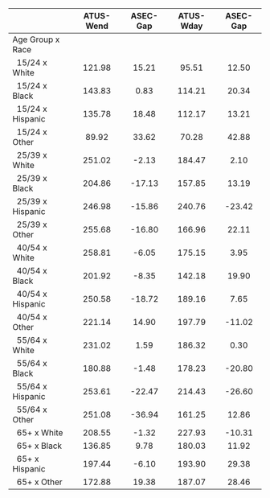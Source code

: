 
|                      |    ATUS-Wend |     ASEC-Gap |    ATUS-Wday |     ASEC-Gap |
| -------------------- | :----------: | :----------: | :----------: | :----------: |
| Age Group x Race     |              |              |              |              |
| &nbsp;&nbsp;15/24 x White |       121.98 |        15.21 |        95.51 |        12.50 |
| &nbsp;&nbsp;15/24 x Black |       143.83 |         0.83 |       114.21 |        20.34 |
| &nbsp;&nbsp;15/24 x Hispanic |       135.78 |        18.48 |       112.17 |        13.21 |
| &nbsp;&nbsp;15/24 x Other |        89.92 |        33.62 |        70.28 |        42.88 |
| &nbsp;&nbsp;25/39 x White |       251.02 |        -2.13 |       184.47 |         2.10 |
| &nbsp;&nbsp;25/39 x Black |       204.86 |       -17.13 |       157.85 |        13.19 |
| &nbsp;&nbsp;25/39 x Hispanic |       246.98 |       -15.86 |       240.76 |       -23.42 |
| &nbsp;&nbsp;25/39 x Other |       255.68 |       -16.80 |       166.96 |        22.11 |
| &nbsp;&nbsp;40/54 x White |       258.81 |        -6.05 |       175.15 |         3.95 |
| &nbsp;&nbsp;40/54 x Black |       201.92 |        -8.35 |       142.18 |        19.90 |
| &nbsp;&nbsp;40/54 x Hispanic |       250.58 |       -18.72 |       189.16 |         7.65 |
| &nbsp;&nbsp;40/54 x Other |       221.14 |        14.90 |       197.79 |       -11.02 |
| &nbsp;&nbsp;55/64 x White |       231.02 |         1.59 |       186.32 |         0.30 |
| &nbsp;&nbsp;55/64 x Black |       180.88 |        -1.48 |       178.23 |       -20.80 |
| &nbsp;&nbsp;55/64 x Hispanic |       253.61 |       -22.47 |       214.43 |       -26.60 |
| &nbsp;&nbsp;55/64 x Other |       251.08 |       -36.94 |       161.25 |        12.86 |
| &nbsp;&nbsp;65+ x White |       208.55 |        -1.32 |       227.93 |       -10.31 |
| &nbsp;&nbsp;65+ x Black |       136.85 |         9.78 |       180.03 |        11.92 |
| &nbsp;&nbsp;65+ x Hispanic |       197.44 |        -6.10 |       193.90 |        29.38 |
| &nbsp;&nbsp;65+ x Other |       172.88 |        19.38 |       187.07 |        28.46 |

